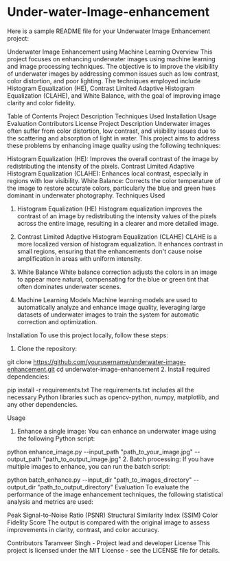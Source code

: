 # Under-water-Image-enhancement

Here is a sample README file for your Underwater Image Enhancement project:

Underwater Image Enhancement using Machine Learning
Overview
This project focuses on enhancing underwater images using machine learning and image processing techniques. The objective is to improve the visibility of underwater images by addressing common issues such as low contrast, color distortion, and poor lighting. The techniques employed include Histogram Equalization (HE), Contrast Limited Adaptive Histogram Equalization (CLAHE), and White Balance, with the goal of improving image clarity and color fidelity.

Table of Contents
Project Description
Techniques Used
Installation
Usage
Evaluation
Contributors
License
Project Description
Underwater images often suffer from color distortion, low contrast, and visibility issues due to the scattering and absorption of light in water. This project aims to address these problems by enhancing image quality using the following techniques:

Histogram Equalization (HE): Improves the overall contrast of the image by redistributing the intensity of the pixels.
Contrast Limited Adaptive Histogram Equalization (CLAHE): Enhances local contrast, especially in regions with low visibility.
White Balance: Corrects the color temperature of the image to restore accurate colors, particularly the blue and green hues dominant in underwater photography.
Techniques Used
1. Histogram Equalization (HE)
Histogram equalization improves the contrast of an image by redistributing the intensity values of the pixels across the entire image, resulting in a clearer and more detailed image.

2. Contrast Limited Adaptive Histogram Equalization (CLAHE)
CLAHE is a more localized version of histogram equalization. It enhances contrast in small regions, ensuring that the enhancements don't cause noise amplification in areas with uniform intensity.

3. White Balance
White balance correction adjusts the colors in an image to appear more natural, compensating for the blue or green tint that often dominates underwater scenes.

4. Machine Learning Models
Machine learning models are used to automatically analyze and enhance image quality, leveraging large datasets of underwater images to train the system for automatic correction and optimization.

Installation
To use this project locally, follow these steps:

1. Clone the repository:

git clone https://github.com/yourusername/underwater-image-enhancement.git
cd underwater-image-enhancement
2. Install required dependencies:

pip install -r requirements.txt
The requirements.txt includes all the necessary Python libraries such as opencv-python, numpy, matplotlib, and any other dependencies.

Usage
1. Enhance a single image:
You can enhance an underwater image using the following Python script:


python enhance_image.py --input_path "path_to_your_image.jpg" --output_path "path_to_output_image.jpg"
2. Batch processing:
If you have multiple images to enhance, you can run the batch script:


python batch_enhance.py --input_dir "path_to_images_directory" --output_dir "path_to_output_directory"
Evaluation
To evaluate the performance of the image enhancement techniques, the following statistical analysis and metrics are used:

Peak Signal-to-Noise Ratio (PSNR)
Structural Similarity Index (SSIM)
Color Fidelity Score
The output is compared with the original image to assess improvements in clarity, contrast, and color accuracy.

Contributors
Taranveer Singh - Project lead and developer
License
This project is licensed under the MIT License - see the LICENSE file for details.
